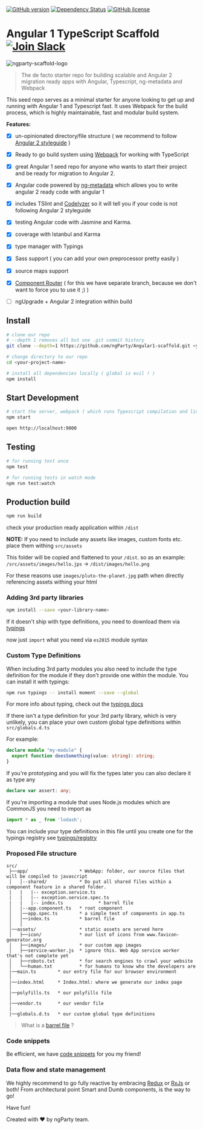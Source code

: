 [![GitHub version](https://badge.fury.io/gh/ngParty%2FAngular1-scaffold.svg)](https://badge.fury.io/gh/ngParty%2FAngular1-scaffold) 
[![Dependency Status](https://david-dm.org/ngParty/Angular1-scaffold.svg)](https://david-dm.org/ngParty/Angular1-scaffold)
[![GitHub license](https://img.shields.io/badge/license-MIT-blue.svg)](https://raw.githubusercontent.com/ngParty/Angular1-scaffold/master/LICENSE)

# Angular 1 TypeScript Scaffold [![Join Slack](https://img.shields.io/badge/slack-join-brightgreen.svg)](https://ngparty.herokuapp.com)

![ngparty-scaffold-logo](https://cloud.githubusercontent.com/assets/1223799/15454478/db5b45f6-2039-11e6-8a24-315656d53b6d.png)

> The de facto starter repo for building scalable and Angular 2 migration ready apps with Angular, Typescript, ng-metadata and Webpack

This seed repo serves as a minimal starter for anyone looking to get up and running with Angular 1 and Typescript fast.
It uses Webpack for the build process, which is highly maintainable, fast and modular build system.

**Features:**

- [x] un-opinionated directory/file structure ( we recommend to follow [Angular 2 styleguide](https://angular.io/styleguide) )
- [x] Ready to go build system using [Webpack](https://webpack.github.io/) for working with TypeScript
- [x] great Angular 1 seed repo for anyone who wants to start their project and be ready for migration to Angular 2.
- [x] Angular code powered by [ng-metadata](https://github.com/ngParty/ng-metadata) which allows you to write angular 2 ready code with angular 1
- [x] includes TSlint and [Codelyzer](https://github.com/mgechev/codelyzer) so it will tell you if your code is not following Angular 2 styleguide 
- [x] testing Angular code with Jasmine and Karma.
- [x] coverage with Istanbul and Karma
- [x] type manager with Typings
- [x] Sass support ( you can add your own preprocessor pretty easily )
- [x] source maps support
- [x] [Component Router](https://github.com/ngParty/Angular1-scaffold/tree/component-router) ( for this we have separate branch, because we don't want to force you to use it ;) )
- [ ] ngUpgrade + Angular 2 integration within build


## Install

```bash
# clone our repo
# --depth 1 removes all but one .git commit history
git clone --depth=1 https://github.com/ngParty/Angular1-scaffold.git <your-project-name>

# change directory to our repo
cd <your-project-name>

# install all dependencies locally ( global is evil ! )
npm install
```

## Start Development

```bash
# start the server, webpack ( which runs Typescript compilation and linting with TSlint and Codelyzer )
npm start

open http://localhost:9000
```

## Testing

```bash
# for running test once
npm test

# for running tests in watch mode
npm run test:watch
```

## Production build

```bash
npm run build
```

check your production ready application within `/dist` 

**NOTE:** 
If you need to include any assets like images, custom fonts etc. place them withing `src/assets`

This folder will be copied and flattened to your `/dist`. so as an example:
`/src/assets/images/hello.jps` -> `/dist/images/hello.png`

For these reasons use `images/pluto-the-planet.jpg` path when directly referencing assets withing your html 


### Adding 3rd party libraries

```bash
npm install --save <your-library-name>
```

If it doesn't ship with type definitions, you need to download them via [typings](#customtypedefinitions) 

now just `import` what you need via `es2015` module syntax

### Custom Type Definitions

When including 3rd party modules you also need to include the type definition for the module if they don't provide one within the module. 
You can install it with typings:

```bash
npm run typings -- install moment --save --global
```

For more info about typing, check out the [typings docs](https://github.com/typings/typings) 

If there isn't a type definition for your 3rd party library, which is very unlikely, you can place your own custom global type definitions within `src/globals.d.ts`

For example:

```typescript
declare module "my-module" {
  export function doesSomething(value: string): string;
}
```

If you're prototyping and you will fix the types later you can also declare it as type any

```typescript
declare var assert: any;
```

If you're importing a module that uses Node.js modules which are CommonJS you need to import as

```typescript
import * as _ from 'lodash';
```

You can include your type definitions in this file until you create one for the typings registry see [typings/registry](https://github.com/typings/registry)

### Proposed File structure

```
src/
 ├──app/                   * WebApp: folder, our source files that will be compiled to javascript
 │   │--shared/            * Do put all shared files within a component feature in a shared folder.
 |   |   |-- exception.service.ts
 |   |   |-- exception.service.spec.ts
 |   |   |-- index.ts             * barrel file
 │   |--app.component.ts   * root component
 │   │──app.spec.ts        * a simple test of components in app.ts
 │   │──index.ts           * barrel file 
 │   │
 │──assets/                * static assets are served here
 │   ├──icon/              * our list of icons from www.favicon-generator.org
 │   ├──images/            * our custom app images
 │   ├──service-worker.js  * ignore this. Web App service worker that's not complete yet
 │   ├──robots.txt         * for search engines to crawl your website
 │   └──human.txt          * for humans to know who the developers are
 |──main.ts        * our entry file for our browser environment
 │   
 |──index.html     * Index.html: where we generate our index page
 │   
 |──polyfills.ts   * our polyfills file
 │   
 |──vendor.ts      * our vendor file
 |
 |──globals.d.ts   * our custom global type definitions
```

> What is a [barrel file](https://angular.io/styleguide#!#create-and-import-barrels) ?

### Code snippets

Be efficient, we have [code snippets](https://github.com/ngParty/jetbrains-angular1-snippets) for you my friend!

### Data flow and state management

We highly recommend to go fully reactive by embracing [Redux](https://github.com/angular-redux/ng-redux) or [RxJs](http://reactivex.io/rxjs/) or both! 
From architectural point Smart and Dumb components, is the way to go!

Have fun!


Created with &#10084; by ngParty team.
